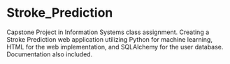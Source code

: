 # Stroke_Prediction
Capstone Project in Information Systems class assignment. Creating a Stroke Prediction web application utilizing Python for machine learning, HTML for the web implementation, and SQLAlchemy for the user database. Documentation also included.
